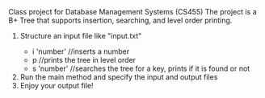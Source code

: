 </h1>Class project for Database Management Systems (CS455)</h1>
The project is a B+ Tree that supports insertion, searching, and 
level order printing.
<ol>
  <li>Structure an input file like "input.txt"</li>
  	<ul>
  		<li> i 'number' //inserts a number</li>
  		<li> p          //prints the tree in level order</li>
  		<li> s 'number' //searches the tree for a key, prints if it is found or not</li>
  	</ul>
  <li>Run the main method and specify the input and output files</li>
  <li>Enjoy your output file!</li>
</ol>
